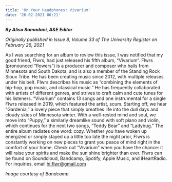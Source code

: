 ```yaml
---
title: 'On Your Headphones: Vivarium'
date: '26-02-2021 06:21'
---
```


_**By Alisa Samadani, A&E Editor**_

_Originally published in Issue 8, Volume 33 of The University Register on February 26, 2021_

As I was searching for an album to review this issue, I was notified that my good friend, Flwrs, had just released his fifth album, “Vivarium”. Flwrs (pronounced “flowers”) is a producer and composer who hails from Minnesota and South Dakota, and is also a member of the Standing Rock Sioux Tribe. He has been creating music since 2012, with multiple releases under his belt. Flwrs describes his music as “combining the elements of hip-hop, pop music, and classical music.” He has frequently collaborated with artists of different genres, and strives to craft calm and cute tunes for his listeners. 
“Vivarium” contains 13 songs and one instrumental for a single Flwrs released in 2019, which featured the artist, scum. Starting off, we hear “Gardenia,” a lovely piece that simply breathes life into the dull days and cloudy skies of Minnesota winter. With a well-rested mind and soul, we move into “Puppy,” a similarly dreamlike sound with soft piano and violin, which continues for the next two songs, “Teddy Bear” and “Ladybug.” The entire album radiates one word: cozy. Whether you have woken up energized or simply stayed up a little too late the night prior, Flwrs is constantly working on new pieces to grant you peace of mind right in the comfort of your home. Check out “Vivarium” when you have the chance: it will raise your spirits and make the sun shine brighter than ever.
Flwrs can be found on Soundcloud, Bandcamp, Spotify, Apple Music, and iHeartRadio.
For inquiries, email hi.flwr@gmail.com 

_Image courtesy of Bandcamp_
